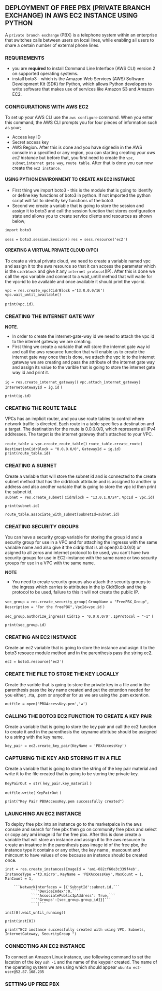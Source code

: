## DEPLOYMENT OF FREE PBX (PRIVATE BRANCH EXCHANGE) IN AWS EC2 INSTANCE USING PYTHON 
 A `private branch exchange` (PBX) is a telephone system within an enterprise that switches calls between users on local lines, while enabling all users to share a certain number of external phone lines. 
### REQUIREMENTS
 - you are **required** to install Command Line Interface (AWS CLI) version 2 on supported operating systems.
 - install boto3 - which is the Amazon Web Services (AWS) Software Development Kit (SDK) for Python, which allows Python developers to write software that makes use of services like Amazon S3 and Amazon EC2.
### CONFIGURATIONS WITH AWS EC2
To set up your AWS CLI use the ```aws configure```  command. When you enter this command, the AWS CLI prompts you for four pieces of information such as your;
- Access key ID
- Secret access key
- AWS Region.
After this is done and you have signedin in the AWS console in a specified or any region, you can starting creating your _aws ec2 instance_ but before that, you first need to create the `vpc`, `subnet`,`internet gate way`, `route table`.  After that is done you can now create the `ec2 instance`.
####  USING PYTHON ENVIRONMENT TO CREATE AN EC2 INSTANCE
- First thing we import boto3 - this is the module that is going to identify or define key functions of boto3 in python. If not imported the python script will fail to identify key functions of the boto3.
- Second we create a variable that is going to store the session and assign it to boto3 and call the session function that stores configuration state and allows you to create service clients and resources as shown below;

```import boto3```

```sess = boto3.session.Session()```
```res = sess.resource('ec2')```
####  CREATING A VIRTUAL PRIVATE CLOUD (VPC)
 To create a virtual private cloud, we need to create a variable named vpc and assign it to the aws resource so that it can access the parameter which is the `cidrblock` and give it any `internet protocol`(IP). After this is done we call the vpc variable and connect to a wait_untill method that will waite for the vpc-id to be available and once available it should print the vpc-id. 

```vpc = res.create_vpc(CidrBlock ='13.0.0.0/16')```
```vpc.wait_until_available()```

```print(vpc.id)```.
###   CREATING THE INTERNET GATE WAY
**NOTE**.
- In order to create the internet-gate-way id we need to attach the vpc id to the internet gateway we are creating.
- First thing we create a variable that will store the internet gate way id and call the aws resource function that will enable us to create the internet gate way once that is done, we  attach the vpc id to the internet gateway we are creating and pass the attribute of the internet gate way and assign its value to the varible that is going to store the internet gate way id and print it.

```ig = res.create_internet_gateway()```
```vpc.attach_internet_gateway(```
    ```InternetGatewayId = ig.id```
   ```)```

```print(ig.id)```
### CREATING THE ROUTE TABLE
 VPCs has an implicit router, and you use route tables to control where network traffic is directed. Each route in a table specifies a destination and a target. The destination for the route is 0.0.0.0/0, which represents all IPv4 addresses. The target is the internet gateway that's attached to your VPC.

```route_table = vpc.create_route_table()```
```route_table.create_route(```
    ```DestinationCidrBlock = "0.0.0.0/0",```
    ```GatewayId = ig.id)```
```print(route_table.id)```
### CREATING A SUBNET 
 Create a variable that will store the subnet id and is connected to the create subnet method that has the cidrblock attribute and is assigned to another ip address and also another variable that is going to store the vpc id then print the subnet id.  
```subnet = res.create_subnet(```
    ```CidrBlock = "13.0.1.0/24",```
   ```VpcId = vpc.id)```
   
```print(subnet.id)```                  
                 
```route_table.associate_with_subnet(SubnetId=subnet.id)```
### CREATING  SECURITY GROUPS
You can have a security group variable for storing the group id and a security group for use in a VPC and for attaching the ingresss with the same variable name and also give it the cidrip that is all open(0.0.0.0/0) or asigned to all zeros and internet protocol  to be used, you can't have two security groups for use in EC2-instance with the same name or two security groups for use in a VPC with the same name.

 **NOTE**
- You need to create security groups also attach the security groups to the ingress which carries to attributes in the ip CidrBlock and the ip protocol to be used, failure to this it will not create the public IP.

 ```sec_group = res.create_security_group(```
    ```GroupName = "FreePBX_Group",```
     ```Description = "For the freePBX",```
     ```VpcId=vpc.id```
    ```)```
                        
```sec_group.authorize_ingress(```
    ```CidrIp = '0.0.0.0/0',```
    ```IpProtocol = "-1"```
    ```)```

```print(sec_group.id)```
 
### CREATING AN EC2 INSTANCE 
Create an ec2 variable that is going to store the instance and asign it to the boto3 resouce module method and in the parenthesis pass the string ec2.

```ec2 = boto3.resource('ec2')```

 ###  CREATE THE FILE TO STORE THE KEY LOCALLY
Create the varible that is going to store the private key in a file and in the parenthesis pass the key name created and put the extention needed for you either; .rta, .pem or anyother for us we are using the .pem extention.

 ```outfile = open('PBXAccessKey.pem','w')```

 ### CALLING THE BOTO3 EC2 FUNCTION TO CREATE A KEY PAIR
 Create a variable that is going to store the key pair and call the ec2 function to create it and in the parenthesis the keyname attritube should be assigned to a string with the key name.

```key_pair = ec2.create_key_pair(KeyName = 'PBXAccessKey')```

 ### CAPTURING THE KEY AND STORING IT IN A FILE 
 Create a variable that is going to store the string of the key pair material and write it to the file created that is going to be storing the private key.

```KeyPairOut = str(```
    ```key_pair.key_material```
```)```

```outfile.write(```
    ```KeyPairOut```
```)```

```print("Key Pair PBXAccessKey.pem successfully created")```
### LAUNCHING AN EC2 INSTANCE
To deploy free pbx into an instance go to the marketpalce in the aws console and search for free pbx then go on community free pbxs and  select or copy any ami image id for the free pbx. After this is done create a variable that will store an instance and assign it to the aws resource to create an insatnce in the parenthesis pass image id of the free pbx, the instance type it contains or any other, the key name , maxcount and mincount to have values of one because an instance should be created once.

```inst = res.create_instances(ImageId = 'ami-082cf60e3c339f4eb',```
        ```InstanceType ='t3.micro',```
       ```KeyName = 'PBXAccessKey',```
        ```MaxCount = 1,```
        ```MinCount = 1,```

        ```NetworkInterfaces = [{'SubnetId':subnet.id,```
                ```'DeviceIndex':0,````
                ```'AssociatePublicIpAddress': True,```
                ```'Groups':[sec_group.group_id]}]```
                ```)```

```inst[0].wait_until_running()```

```print(inst[0])```

```print("EC2 instance successfully created with using VPC, Subnets, InternetGateway, SecurityGroup ")```
 ### CONNECTING AN EC2 INSTANCE
 To connect an Amazon Linux instance, use  following command to set the lacation of the key ```ssh -i``` and the name of the keypair created. The name of the operating system we are using which should appear ```ubuntu ec2-user@52.87.168.235```
 ### SETTING UP FREE PBX
